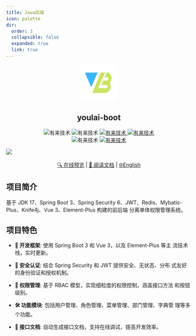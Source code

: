```yaml
---
title: Java后端
icon: palette
dir:
  order: 3
  collapsible: false
  expanded: true
  link: true
---
```


<!-- <Catalog /> -->

<div align="center">
   <img alt="logo" width="100" height="100" src="/assets/image/yb-logo.png">
   <h2>youlai-boot</h2>
   <img alt="有来技术" src="https://img.shields.io/badge/Java -17-brightgreen.svg"/>
   <img alt="有来技术" src="https://img.shields.io/badge/SpringBoot-3.3.0-green.svg"/>
   <a href="https://gitee.com/youlaiorg/youlai-boot" target="_blank">
     <img alt="有来技术" src="https://gitee.com/youlaiorg/youlai-boot/badge/star.svg"/>
   </a>     
   <a href="https://github.com/haoxianrui" target="_blank">
     <img alt="有来技术" src="https://img.shields.io/github/stars/haoxianrui/youlai-boot.svg?style=social&label=Stars"/>
   </a>
   <br/>
   <img alt="有来技术" src="https://img.shields.io/badge/license-Apache%20License%202.0-blue.svg"/>
   <a href="https://gitee.com/youlaiorg" target="_blank">
     <img alt="有来技术" src="https://img.shields.io/badge/Author-有来开源组织-orange.svg"/>
   </a>
</div>

![](https://raw.gitmirror.com/youlaitech/image/main/docs/rainbow.png)

<div align="center">
  <a target="_blank" href="https://admin.youlai.tech/">🔍 在线预览</a> |  <a target="_blank" href="https://doc.youlai.tech/%E5%89%8D%E5%90%8E%E7%AB%AF%E6%A8%A1%E6%9D%BF/%E5%90%8E%E7%AB%AF%E6%89%8B%E5%86%8C/%E9%A1%B9%E7%9B%AE%E7%AE%80%E4%BB%8B.html">📖 阅读文档</a> | <a href="./README.en-US.md">🌐English</a>
</div>

## 项目简介

基于 JDK 17、Spring Boot 3、Spring Security
6、JWT、Redis、Mybatis-Plus、Knife4j、Vue 3、Element-Plus 构建的前后端
分离单体权限管理系统。

## 项目特色

- **🚀 开发框架**: 使用 Spring Boot 3 和 Vue 3，以及 Element-Plus 等主
  流技术栈，实时更新。

- **🔐 安全认证**: 结合 Spring Security 和 JWT 提供安全、无状态、分布
  式友好的身份验证和授权机制。

- **🔑 权限管理**: 基于 RBAC 模型，实现细粒度的权限控制，涵盖接口方法
  和按钮级别。

- **🛠️ 功能模块**: 包括用户管理、角色管理、菜单管理、部门管理、字典管
  理等多个功能。

- **📘 接口文档**: 自动生成接口文档，支持在线调试，提高开发效率。


